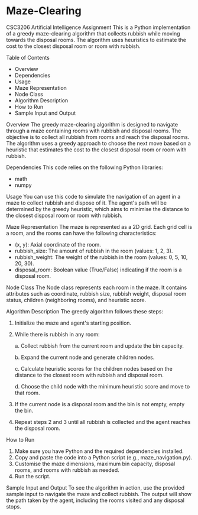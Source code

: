 # Maze-Clearing
CSC3206 Artificial Intelligence Assignment
This is a Python implementation of a greedy maze-clearing algorithm that collects rubbish while moving towards the disposal rooms. The algorithm uses heuristics to estimate the cost to the closest disposal room or room with rubbish.

Table of Contents
- Overview
- Dependencies
- Usage
- Maze Representation
- Node Class
- Algorithm Description
- How to Run
- Sample Input and Output

Overview
The greedy maze-clearing algorithm is designed to navigate through a maze containing rooms with rubbish and disposal rooms. The objective is to collect all rubbish from rooms and reach the disposal rooms. The algorithm uses a greedy approach to choose the next move based on a heuristic that estimates the cost to the closest disposal room or room with rubbish.

Dependencies
This code relies on the following Python libraries:
- math
- numpy

Usage
You can use this code to simulate the navigation of an agent in a maze to collect rubbish and dispose of it. The agent's path will be determined by the greedy heuristic, which aims to minimise the distance to the closest disposal room or room with rubbish.

Maze Representation
The maze is represented as a 2D grid. Each grid cell is a room, and the rooms can have the following characteristics:
- (x, y): Axial coordinate of the room.
- rubbish_size: The amount of rubbish in the room (values: 1, 2, 3).
- rubbish_weight: The weight of the rubbish in the room (values: 0, 5, 10, 20, 30).
- disposal_room: Boolean value (True/False) indicating if the room is a disposal room.

Node Class
The Node class represents each room in the maze. It contains attributes such as coordinate, rubbish size, rubbish weight, disposal room status, children (neighboring rooms), and heuristic score.

Algorithm Description
The greedy algorithm follows these steps:

1. Initialize the maze and agent's starting position.
2. While there is rubbish in any room:

   a. Collect rubbish from the current room and update the bin capacity.

   b. Expand the current node and generate children nodes.

   c. Calculate heuristic scores for the children nodes based on the distance to the closest room with rubbish and disposal room.

   d. Choose the child node with the minimum heuristic score and move to that room.
4. If the current node is a disposal room and the bin is not empty, empty the bin.
5. Repeat steps 2 and 3 until all rubbish is collected and the agent reaches the disposal room.

How to Run
1. Make sure you have Python and the required dependencies installed.
2. Copy and paste the code into a Python script (e.g., maze_navigation.py).
3. Customise the maze dimensions, maximum bin capacity, disposal rooms, and rooms with rubbish as needed.
4. Run the script.

Sample Input and Output
To see the algorithm in action, use the provided sample input to navigate the maze and collect rubbish. The output will show the path taken by the agent, including the rooms visited and any disposal stops.
